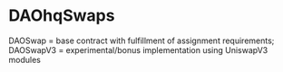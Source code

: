 # DAOhqSwaps

DAOSwap = base contract with fulfillment of assignment requirements; 
DAOSwapV3 = experimental/bonus implementation using UniswapV3 modules
